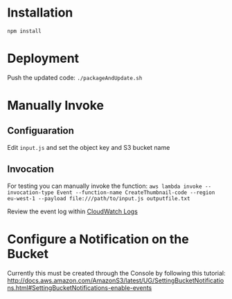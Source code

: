 Installation
============
`npm install`

Deployment
==========
Push the updated code:
`./packageAndUpdate.sh` 

Manually Invoke
======

## Configuaration

Edit `input.js` and set the object key and S3 bucket name 

## Invocation
For testing you can manually invoke the function:
`aws lambda invoke --invocation-type Event --function-name CreateThumbnail-code --region eu-west-1 --payload file:///path/to/input.js outputfile.txt`

Review the event log within [CloudWatch Logs](https://eu-west-1.console.aws.amazon.com/cloudwatch/home?region=eu-west-1#logs:) 

Configure a Notification on the Bucket
==========
Currently this must be created through the Console by following this tutorial: http://docs.aws.amazon.com/AmazonS3/latest/UG/SettingBucketNotifications.html#SettingBucketNotifications-enable-events





